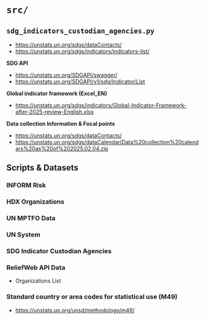 # `src/`

## `sdg_indicators_custodian_agencies.py`

- https://unstats.un.org/sdgs/dataContacts/
- https://unstats.un.org/sdgs/indicators/indicators-list/

**SDG API**
- https://unstats.un.org/SDGAPI/swagger/
- https://unstats.un.org/SDGAPI/v1/sdg/Indicator/List

**Global indicator framework (Excel_EN)**
- https://unstats.un.org/sdgs/indicators/Global-Indicator-Framework-after-2025-review-English.xlsx

**Data collection Information & Focal points**
- https://unstats.un.org/sdgs/dataContacts/
- https://unstats.un.org/sdgs/dataCalendar/Data%20collection%20calendars%20as%20of%202025.02.04.zip


## Scripts & Datasets

### INFORM Risk

### HDX Organizations


### UN MPTFO Data

### UN System


### SDG Indicator Custodian Agencies


### ReliefWeb API Data

- Organizations List


### Standard country or area codes for statistical use (M49)

- https://unstats.un.org/unsd/methodology/m49/

